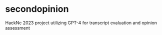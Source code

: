 # secondopinion
HackNc 2023 project utilizing GPT-4 for transcript evaluation and opinion assessment
